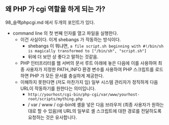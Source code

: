 ## 왜 PHP 가 cgi 역할을 하게 되는 가?

98_슬랙phpcgi.md 에서 두개의 포인트가 있다.

- command line 의 첫 번째 인자를 열고 파일을 실행한다.
	- 이건 사실이다. 이게 shebangs 가 작동하는 방식이다.
		- shebangs 이 뭐냐면, ``a file script.sh beginning with #!/bin/sh is magically transformed to ["/bin/sh", "script.sh"]``
		- 뒤에 더 보안 상 좋다고 말하는 것같음.
	- PHP 인터프리터를 웹 서버의 문서 루트 아래에 놓은 다음에 이를 사용하여 최종 사용자가 지정한 PATH_INFO 환경 변수를 사용하여 PHP 스크립트를 로드하면 PHP 가 모든 문서를 충실하게 제공한다.
	- 이해하지 못한다면 (저도 마찬가지 임) 일부 시스템 관리자가 정직하게 다음 URL이 작동하기를 원한다는 의미입니다.
		- ``http://yourhost/cgi-bin/php-cgi/var/www/yourhost-root/scripts/mything.php``
		- / var / www / cgi-bin에 셸을 넣은 다음 브라우저 (최종 사용자가 원하는대로 할 수 있음)에 URL의 일부로 셸 스크립트에 대한 경로를 전달하도록 요청하는 것은 유사합니다.